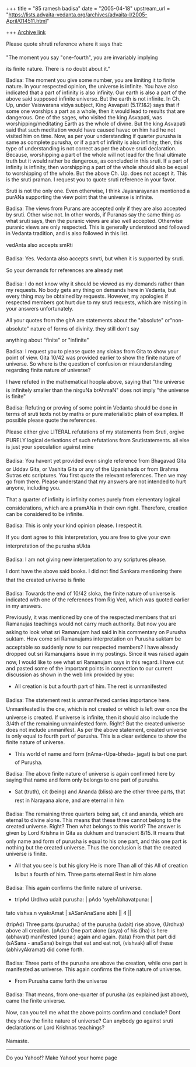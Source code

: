 +++
title = "85 ramesh badisa"
date = "2005-04-18"
upstream_url = "https://lists.advaita-vedanta.org/archives/advaita-l/2005-April/014511.html"

+++
[Archive link](https://lists.advaita-vedanta.org/archives/advaita-l/2005-April/014511.html)


Please quote shruti reference where it says that:

"The moment you say "one-fourth", you are invariably implying

its finite nature. There is no doubt about it."

Badisa: The moment you give some number, you are limiting it to finite nature. In your respected opinion, the universe is infinite. You have also indicated that a part of infinity is also infinity. Our earth is also a part of the above said supposed infinite universe. But the earth is not infinite. In Ch. Up, under Vaiswarana vidya subject, King Asvapati (5.17.1&2) says that if some one worships a part as a whole, then it would lead to results that are dangerous. One of the sages, who visited the king Asvapati, was worshipping/meditating Earth as the whole of divine. But the king Asvapati said that such meditation would have caused havac on him had he not visited him on time. Now, as per your understanding if quarter purusha is same as complete purusha, or if a part of infinity is also infinity, then, this type of understanding is not correct as per the above sruti declaration. Because, worshipping a part of the whole will not lead for the final ultimate truth but it would rather be
 dangerous, as concluded in this sruti. If a part of infinity is infinity, then worshipping a part of the whole should also be equal to worshipping of the whole. But the above Ch. Up. does not accept it.  This is the sruti praman. I request you to quote sruti reference in your favor.

Sruti is not the only one. Even otherwise, I think Jayanarayanan mentioned a purANa supporting the view point that the universe is infinite. 

Badisa: The views from Purans are accepted only if they are also accepted by sruti. Other wise not. In other words, if Puranas say the same thing as what sruti says, then the puranic views are also well accepted. Otherwise puranic views are only respected. This is generally understood and followed in Vedanta tradition, and is also followed in this list.

vedAnta also accepts smRti

Badisa: Yes. Vedanta also accepts smrti, but when it is supported by sruti.    

So your demands for references are already met

Badisa: I do not know why it should be viewed as my demands rather than my requests. No body gets any thing on demands here in Vedanta, but every thing may be obtained by requests. However, my apologies if respected members got hurt due to my sruti requests, which are missing in your answers unfortunately.  

All your quotes from the gItA are statements about the "absolute" or"non-absolute" nature of forms of divinity. they still don't say

anything about "finite" or "infinite"



Badisa: I request you to please quote any slokas from Gita to show your point of view. Gita 10/42 was provided earlier to show the finite nature of universe. So where is the question of confusion or misunderstanding regarding finite nature of universe? 

I have refuted in the mathematical hoopla above, saying that "the universe is infinitely smaller than the nirguNa brAhmaN" does not imply "the universe is finite"

Badisa: Refuting or proving of some point in Vedanta should be done in terms of sruti texts not by maths or pure materialistic plain of examples. If possible please quote the references. 

Please either give LITERAL refutations of my statements from Sruti, orgive PURELY logical derivations of such refutations from Srutistatements. all else is just your speculation against mine

Badisa: You havent yet provided even single reference from Bhagavad Gita or Uddav Gita, or Vashita Gita or any of the Upanishads or from Brahma Sutras etc scriptures. You first quote the relevant references. Then we may go from there. Please understand that my answers are not intended to hurt anyone, including you.  

That a quarter of infinity is infinity comes purely from elementary logical considerations, which are a pramANa in their own right. Therefore, creation can be considered to be infinite. 

Badisa: This is only your kind opinion please. I respect it. 

If you dont agree to this interpretation, you are free to give your own interpretation of the purusha sUkta

Badisa: I am not giving new interpretation to any scriptures please. 

I dont have the above said books. I did not find Sankara mentioning there that the created universe is finite

Badisa: Towards the end of 10/42 sloka, the finite nature of universe is indicated with one of the references from Rig Ved, which was quoted earlier in my answers. 

Previously, it was mentioned by one of the respected members that sri Ramanujas teachings would not carry much authority. But now you are asking to look what sri Ramanujam had said in his commentary on Purusha suktam. How come sri Ramanujams interpretation on Purusha suktam be acceptable so suddenly now to our respected members? I have already dropped out sri Ramanujams issue in my postings. Since it was raised again now, I would like to see what sri Ramanujam says in this regard. I have cut and pasted some of the important points in connection to our current discussion as shown in the web link provided by you:

* All creation is but a fourth part of him. The rest is unmanifested  

Badisa: The statement rest is unmanifested carries importance here. Unmanifested is the one, which is not created or which is left over once the universe is created. If universe is infinite, then it should also include the 3/4th of the remaining unmainfested form. Right? But the created universe does not include unmanifest. As per the above statement, created universe is only equal to fourth part of purusha. This is a clear evidence to show the finite nature of universe.  

* This world of name and form (nAma-rUpa-bheda- jagat) is but one part of Purusha. 

Badisa: The above finite nature of universe is again confirmed here by saying that name and form only belongs to one part of purusha.

* Sat (truth), cit (being) and Ananda (bliss) are the other three parts, that rest in Narayana alone, and are eternal in him

Badisa: The remaining three quarters being sat, cit and ananda, which are eternal to divine alone. This means that these three cannot belong to the created universe. Right? Then what belongs to this world? The answer is given by Lord Krishna in Gita as dukhum and transcient 8/15. It means that only name and form of purusha is equal to his one part, and this one part is nothing but the created universe. Thus the conclusion is that the created universe is finite. 

* All that you see
Is but his glory
He is more
Than all of this
All of creation
Is but a fourth of him.
Three parts eternal
Rest in him alone

Badisa: This again confirms the finite nature of universe.

* tripAd Urdhva udait purusha: | pAdo 'syehAbhavatpuna: |

tato vishva.n vyakrAmat | sASanAnaSane abhi || 4 ||

(tripAd) Three parts (purusha:) of the purusha (udait) rise 
above, (Urdhva) above all creation. (pAda:) One part alone
(asya) of his (iha) is here (abhavat) manifested (puna:) again and again. 
(tata) From that part did (sASana - anaSana) beings that eat and eat not,
(vishvak) all of these (abhivyAkramat) did come forth.

Badisa: Three parts of the purusha are above the creation, while one part is manifested as universe. This again confirms the finite nature of universe. 

* From Purusha came forth the universe

Badisa: That means, from one-quarter of purusha (as explained just above), came the finite universe. 

Now, can you tell me what the above points confirm and conclude? Dont they show the finite nature of universe?  Can anybody go against sruti declarations or Lord Krishnas teachings? 

Namaste.





---------------------------------
Do you Yahoo!?
 Make Yahoo! your home page   

